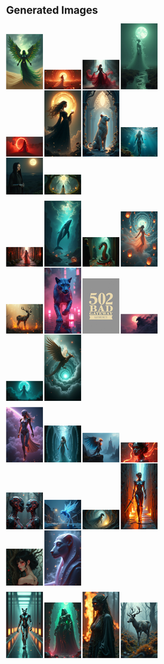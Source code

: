 # Generated Images



<img src="2025_07_30_01.png" width="100"/> <img src="2025_07_30_02.png" width="100"/> <img src="2025_07_30_03.png" width="100"/> <img src="2025_07_30_04.png" width="100"/> <img src="2025_07_30_05.png" width="100"/> <img src="2025_07_30_06.png" width="100"/> <img src="2025_07_30_07.png" width="100"/> <img src="2025_07_30_08.png" width="100"/> <img src="2025_07_30_09.png" width="100"/> <img src="2025_07_30_10.png" width="100"/>

<img src="2025_07_30_11.png" width="100"/> <img src="2025_07_30_12.png" width="100"/> <img src="2025_07_30_13.png" width="100"/> <img src="2025_07_30_14.png" width="100"/> <img src="2025_07_30_15.png" width="100"/> <img src="2025_07_30_16.png" width="100"/> <img src="2025_07_30_17.png" width="100"/> <img src="2025_07_30_18.png" width="100"/> <img src="2025_07_30_19.png" width="100"/> <img src="2025_07_30_20.png" width="100"/>

<img src="2025_07_30_21.png" width="100"/> <img src="2025_07_30_22.png" width="100"/> <img src="2025_07_30_23.png" width="100"/> <img src="2025_07_30_24.png" width="100"/> <img src="2025_07_30_25.png" width="100"/> <img src="2025_07_30_26.png" width="100"/> <img src="2025_07_30_27.png" width="100"/> <img src="2025_07_30_28.png" width="100"/> <img src="2025_07_30_29.png" width="100"/> <img src="2025_07_30_30.png" width="100"/>

<img src="2025_07_30_31.png" width="100"/> <img src="2025_07_30_32.png" width="100"/> <img src="2025_07_30_33.png" width="100"/> <img src="2025_07_30_34.png" width="100"/>